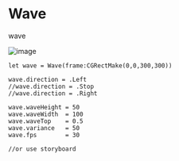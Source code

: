 # Wave

wave

![image](https://raw.githubusercontent.com/zhangxigithub/Wave/master/demo.gif)


```
let wave = Wave(frame:CGRectMake(0,0,300,300))

wave.direction = .Left
//wave.direction = .Stop
//wave.direction = .Right

wave.waveHeight = 50
wave.waveWidth  = 100
wave.waveTop    = 0.5
wave.variance   = 50
wave.fps        = 30

//or use storyboard

```
